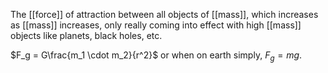 The [[force]] of attraction between all objects of [[mass]], which increases as [[mass]] increases, only really coming into effect with high [[mass]] objects like planets, black holes, etc. 

$F_g = G\frac{m_1 \cdot m_2}{r^2}$ or when on earth simply, $F_g = mg$. 

